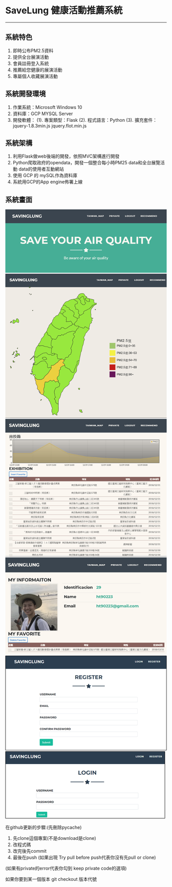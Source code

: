 # SaveLung 健康活動推薦系統
-------------------------------------------------------------------------
## 系統特色
1. 即時公布PM2.5資料  
2. 提供全台展演活動
3. 會員註冊登入系統
4. 推薦給您健康的展演活動  
5. 專屬個人收藏展演活動  

## 系統開發環境
1.	作業系統：Microsoft  Windows 10
2.	資料庫：GCP MYSQL Server
3.	開發軟體：
(1).	專案類型：Flask
(2).	程式語言：Python
(3).	擴充套件：jquery-1.8.3min.js
          jquery.flot.min.js


## 系統架構
1. 利用Flask做web後端的開發，依照MVC架構進行開發
2. Python爬取政府的opendata，開發一個整合每小時PM25 data和全台展覽活動 data的使用者互動網站
3. 使用 GCP 的 mySQL作為資料庫
4. 系統用GCP的App engine佈署上線

## 系統畫面
![image](https://github.com/thomashuang2017/Flask_PM25/blob/master/pic/1.png)
![image](https://github.com/thomashuang2017/Flask_PM25/blob/master/pic/2.png)
![image](https://github.com/thomashuang2017/Flask_PM25/blob/master/pic/3.png)
![image](https://github.com/thomashuang2017/Flask_PM25/blob/master/pic/4.png)
![image](https://github.com/thomashuang2017/Flask_PM25/blob/master/pic/5.png)
![image](https://github.com/thomashuang2017/Flask_PM25/blob/master/pic/6.png)

在github更新的步驟:(先刪除pycache)
1. 先clone這個專案(不是download是clone)
2. 改程式碼
3. 改完後先commit
4. 最後在push (如果出現 Try pull before push代表你沒有先pull or clone)

(如果有private的error代表你勾到 keep private code的選項)

如果你要到某一個版本
git checkout 版本代號

 
